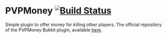 PVPMoney [![Build Status](https://drone.io/github.com/charries96/PVPMoney/status.png)](https://drone.io/github.com/charries96/PVPMoney/latest)
========

Simple plugin to offer money for killing other players.
The official repository of the PVPMoney Bukkit plugin, available [here](http://dev.bukkit.org/bukkit-plugins/pvp-money/).
